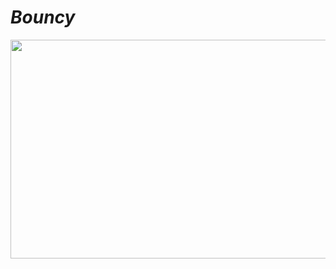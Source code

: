 # ***Bouncy***
<img src = "https://media.giphy.com/media/VgNyPW72GjTh54CNJN/giphy.gif" width = "650px" height = "350px">
